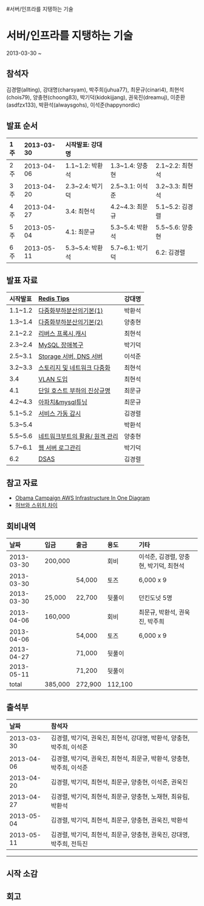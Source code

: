 #서버/인프라를 지탱하는 기술

# 서버/인프라를 지탱하는 기술 #

2013-03-30 ~

## 참석자 ##
김경렬(allting),
강대명(charsyam),
박주희(juhua77),
최문규(cinari4),
최현석(chois79),
양충현(choong83),
박기덕(kidokijjang),
권욱진(dreamuj),
이준환(asdfzx133),
박환석(alwaysgohs),
이석준(happynordic)


## 발표 순서 ##
| 1주 | 2013-03-30 | 시작발표: 강대명 |  |   |
|:-----|:-----------|:------------------------|:-|:--|
| 2주 | 2013-04-06 | 1.1~1.2: 박환석 | 1.3~1.4: 양충현 | 2.1~2.2: 최현석 |
| 3주 | 2013-04-20 | 2.3~2.4: 박기덕 | 2.5~3.1: 이석준 | 3.2~3.3: 최현석|
| 4주 | 2013-04-27 | 3.4: 최현석 | 4.2~4.3: 최문규 | 5.1~5.2: 김경렬 |
| 5주 | 2013-05-04 | 4.1: 최문규 | 5.3~5.4: 박환석 | 5.5~5.6: 양충현 |
| 6주 | 2013-05-11 | 5.3~5.4: 박환석 | 5.7~6.1: 박기덕 |  6.2: 김경렬 |

## 발표 자료 ##
| 시작발표 | [Redis Tips](http://www.slideshare.net/charsyam2/redis-ndc2013)| 강대명 |
|:-------------|:---------------------------------------------------------------|:----------|
| 1.1~1.2 | [다중화부하분산의기본(1)](http://www.slideshare.net/alwaysgo/basis-of-composing-server-and-infra) | 박환석 |
| 1.3~1.4 |[다중화부하분산의기본(2)](http://www.slideshare.net/choong83/1314-18269923)  | 양충현 |
| 2.1~2.2 |[리버스 프록시,캐시](http://www.slideshare.net/HyeonSeokChoi/212-18339175)  | 최현석 |
| 2.3~2.4 | [MySQL 장애복구](http://www.slideshare.net/kidoki/my-sql-19161880)  | 박기덕 |
| 2.5~3.1 | [Storage 서버, DNS 서버](http://www.slideshare.net/combatrav/pt-20439459) | 이석준 |
| 3.2~3.3 |[스토리지 및 네트워크 다중화](http://www.slideshare.net/HyeonSeokChoi/3-2-3)  | 최현석 |
| 3.4 | [VLAN 도입](http://www.slideshare.net/HyeonSeokChoi/34-20376358) | 최현석 |
| 4.1 | [단일 호스트 부하의 진상규명](http://www.slideshare.net/cinari4/41-20513189)  | 최문규 |
| 4.2~4.3 |[아파치&mysql튜닝](http://www.slideshare.net/slideshow/embed_code/20189931)| 최문규 |
| 5.1~5.2 |[서비스 가동 감시](http://goo.gl/MEXwF)  | 김경렬 |
| 5.3~5.4 |  | 박환석 |
| 5.5~5.6 |[네트워크부트의 활용/ 원격 관리](http://www.slideshare.net/choong83/5556-20479804)  | 양충현 |
| 5.7~6.1 |[웹 서버 로그관리](http://www.slideshare.net/kidoki/ss-20931395)  | 박기덕 |
| 6.2 |[DSAS](http://www.slideshare.net/allting/dsas-20990142)  | 김경렬 |

## 참고 자료 ##

  * [Obama Campaign AWS Infrastructure In One Diagram](http://awsofa.info/)
  * [허브와 스위치 차이](http://en.wikipedia.org/wiki/Network_switch#Layer_1_.28Hubs_versus_higher-layer_switches.29)

## 회비내역 ##

| 날짜 | 입금 | 출금 | 용도 | 기타 |
|:-------|:-------|:-------|:-------|:-------|
| 2013-03-30 | 200,000  |  | 회비 | 이석준, 김경렬, 양충현, 박기덕, 최현석   |
| 2013-03-30 |   | 54,000 | 토즈 | 6,000 x 9   |
| 2013-03-30 | 25,000 | 22,700 | 뒷풀이 | 던킨도넛 5명 |
| 2013-04-06 |  160,000 |   | 회비 | 최문규, 박환석, 권욱진, 박주희   |
| 2013-04-06 |  | 54,000  | 토즈 | 6,000 x 9   |
| 2013-04-27 |  | 71,000  | 뒷풀이 |    |
| 2013-05-11 |  | 71,200  | 뒷풀이 |    |
| total | 385,000  | 272,900  |  112,100   |  |


## 출석부 ##
| 날짜 | 참석자 |
|:-------|:----------|
| 2013-03-30 | 김경렬, 박기덕, 권욱진, 최현석, 강대명, 박환석, 양충현, 박주희, 이석준  |
| 2013-04-06 | 김경렬, 박기덕, 권욱진, 최현석, 최문규, 박환석, 양충현, 박주희, 이석준  |
| 2013-04-20 | 김경렬, 박기덕, 최현석, 최문규, 양충현, 이석준, 권욱진  |
| 2013-04-27 | 김경렬, 박기덕, 최현석, 최문규, 양충현, 노재현, 최유림, 박환석  |
| 2013-05-04 | 김경렬, 박기덕, 최현석, 최문규, 양충현, 권욱진, 박환석  |
| 2013-05-11 | 김경렬, 박기덕, 최현석, 최문규, 양충현, 권욱진, 강대명, 박주희, 전득진  |



---


## 시작 소감 ##


## 회고 ##